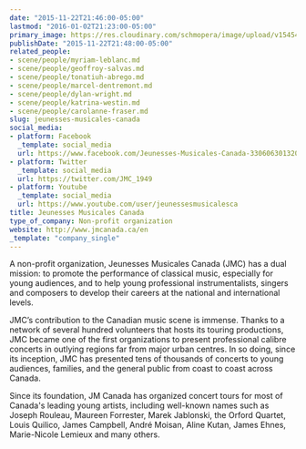 ```yaml
---
date: "2015-11-22T21:46:00-05:00"
lastmod: "2016-01-02T21:23:00-05:00"
primary_image: https://res.cloudinary.com/schmopera/image/upload/v1545409169/media/webhook-uploads/1448246876459/Logo---JMC.jpg.jpg
publishDate: "2015-11-22T21:48:00-05:00"
related_people:
- scene/people/myriam-leblanc.md
- scene/people/geoffroy-salvas.md
- scene/people/tonatiuh-abrego.md
- scene/people/marcel-dentremont.md
- scene/people/dylan-wright.md
- scene/people/katrina-westin.md
- scene/people/carolanne-fraser.md
slug: jeunesses-musicales-canada
social_media:
- platform: Facebook
  _template: social_media
  url: https://www.facebook.com/Jeunesses-Musicales-Canada-330606301320/?ref=hl
- platform: Twitter
  _template: social_media
  url: https://twitter.com/JMC_1949
- platform: Youtube
  _template: social_media
  url: https://www.youtube.com/user/jeunessesmusicalesca
title: Jeunesses Musicales Canada
type_of_company: Non-profit organization
website: http://www.jmcanada.ca/en
_template: "company_single"
---
```


A non-profit organization, Jeunesses Musicales Canada (JMC) has a dual mission: to promote the performance of classical music, especially for young audiences, and to help young professional instrumentalists, singers and composers to develop their careers at the national and international levels.
 
JMC’s contribution to the Canadian music scene is immense. Thanks to a network of several hundred volunteers that hosts its touring productions, JMC became one of the first organizations to present professional calibre concerts in outlying regions far from major urban centres. In so doing, since its inception, JMC has presented tens of thousands of concerts to young audiences, families, and the general public from coast to coast across Canada.
 
Since its foundation, JM Canada has organized concert tours for most of Canada's leading young artists, including well-known names such as Joseph Rouleau, Maureen Forrester, Marek Jablonski, the Orford Quartet, Louis Quilico, James Campbell, André Moisan, Aline Kutan, James Ehnes, Marie-Nicole Lemieux and many others.
